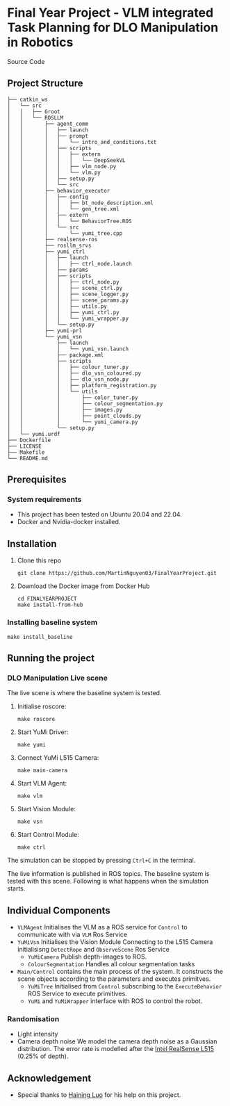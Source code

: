 # Final Year Project - VLM integrated Task Planning for DLO Manipulation in Robotics
Source Code 

## Project Structure

```
├── catkin_ws
│   └── src
│   │   ├── Groot
│   │   └── ROSLLM
│   │       ├── agent_comm
│   │       │   ├── launch
│   │       │   ├── prompt
│   │       │   │   └── intro_and_conditions.txt
│   │       │   ├── scripts
│   │       │   │   ├── extern
│   │       │   │   │   └── DeepSeekVL
│   │       │   │   ├── vlm_node.py
│   │       │   │   └── vlm.py
│   │       │   ├── setup.py
│   │       │   └── src
│   │       ├── behavior_executor
│   │       │   ├── config
│   │       │   │   ├── bt_node_description.xml
│   │       │   │   └── gen_tree.xml
│   │       │   ├── extern
│   │       │   │   └── BehaviorTree.ROS
│   │       │   └── src
│   │       │       └── yumi_tree.cpp
│   │       ├── realsense-ros
│   │       ├── rosllm_srvs
│   │       ├── yumi_ctrl
│   │       │   ├── launch
│   │       │   │   ├── ctrl_node.launch
│   │       │   ├── params
│   │       │   ├── scripts
│   │       │   │   ├── ctrl_node.py
│   │       │   │   ├── scene_ctrl.py
│   │       │   │   ├── scene_logger.py
│   │       │   │   ├── scene_params.py
│   │       │   │   ├── utils.py
│   │       │   │   ├── yumi_ctrl.py
│   │       │   │   └── yumi_wrapper.py
│   │       │   └── setup.py
│   │       ├── yumi-prl
│   │       └── yumi_vsn
│   │           ├── launch
│   │           │   └── yumi_vsn.launch
│   │           ├── package.xml
│   │           ├── scripts
│   │           │   ├── colour_tuner.py
│   │           │   ├── dlo_vsn_coloured.py
│   │           │   ├── dlo_vsn_node.py
│   │           │   ├── platform_registration.py
│   │           │   └── utils
│   │           │       ├── color_tuner.py
│   │           │       ├── colour_segmentation.py
│   │           │       ├── images.py
│   │           │       ├── point_clouds.py
│   │           │       └── yumi_camera.py
│   │           └── setup.py
│   └── yumi.urdf
├── Dockerfile
├── LICENSE
├── Makefile
└── README.md
```

## Prerequisites
### System requirements
* This project has been tested on Ubuntu 20.04 and 22.04.
* Docker and Nvidia-docker installed.

## Installation
1. Clone this repo
   ```
   git clone https://github.com/MartinNguyen03/FinalYearProject.git
   ```
2. Download the Docker image from Docker Hub
   ```
   cd FINALYEARPROJECT
   make install-from-hub
   ```

### Installing baseline system
```
make install_baseline
```

## Running the project

### DLO Manipulation Live scene
The live scene is where the baseline system is tested.
1. Initialise roscore:
    ```
    make roscore
    ```
2. Start YuMi Driver:
    ```
    make yumi
    ```
3. Connect YuMi L515 Camera:
    ```
    make main-camera
    ```
4. Start VLM Agent:
    ```
    make vlm
    ```
5. Start Vision Module:
    ```
    make vsn
    ```
6. Start Control Module:
    ```
    make ctrl
    ```
The simulation can be stopped by pressing `Ctrl+C` in the terminal.

The live information is published in ROS topics.
The baseline system is tested with this scene. Following is what happens when the simulation starts.

## Individual Components

* `VLMAgent` Initialises the VLM as a ROS service for `Control` to communicate with via `VLM` Ros Service
* `YuMiVsn` Initialises the Vision Module Connecting to the L515 Camera initialisisng `DetectRope` and `ObserveScene` Ros Service
    - `YuMiCamera` Publish depth-images to ROS.
    - `ColourSegmentation` Handles all colour segmentation tasks
* `Main/Control` contains the main process of the system. It constructs the scene objects according to the parameters and executes primitves.
    - `YuMiTree` Initialised from `Control` subscribing to the `ExecuteBehavior` ROS Service to execute primitives.
    - `YuMi` and `YuMiWrapper` interface with ROS to control the robot.


### Randomisation
* Light intensity
* Camera depth noise
We model the camera depth noise as a Gaussian distribution.
The error rate is modelled after the [Intel RealSense L515](https://dev.intelrealsense.com/docs/lidar-camera-l515-datasheet)  (0.25% of depth).


## Acknowledgement
* Special thanks to [Haining Luo](https://github.com/HainingLuo) for his help on this project.
